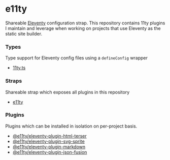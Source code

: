 # e11ty

Shareable [Eleventy](https://www.11ty.dev/) configuration strap. This repository contains 11ty plugins I maintain and leverage when working on projects that use Eleventy as the static site builder.

### Types

Type support for Eleventy config files using a `defineConfig` wrapper

- [11ty.ts](/packages/11ty.ts)

### Straps

Shareable strap which exposes all plugins in this repository

- [e11ty](/packages/11ty.ts)

### Plugins

Plugins which can be installed in isolation on per-project basis.

- [@e11ty/eleventy-plugin-html-terser](/packages/eleventy-plugin-html-terser/)
- [@e11ty/eleventy-plugin-svg-sprite](/packages/eleventy-plugin-svg-sprite/)
- [@e11ty/eleventy-plugin-markdown](/packages/eleventy-plugin-markdown/)
- [@e11ty/eleventy-plugin-json-fusion](/packages/eleventy-plugin-json-fusion/)
